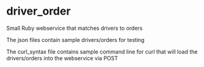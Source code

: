 # driver_order
Small Ruby webservice that matches drivers to orders

The json files contain sample drivers/orders for testing

The curl_syntax file contains sample command line for curl that will load the drivers/orders into the webservice via POST
